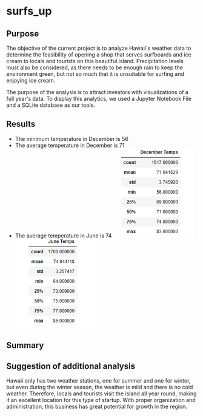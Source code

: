 # surfs_up

## Purpose 
The objective of the current project is to analyze Hawaii's weather data to determine the feasibility of opening a shop that serves surfboards and ice cream to locals and tourists on this beautiful island. Precipitation levels must also be considered, as there needs to be enough rain to keep the environment green, but not so much that it is unsuitable for surfing and enjoying ice cream.

The purpose of the analysis is to attract investors with visualizations of a full year's data. To display this analytics, we used a Jupyter Notebook File and a SQLite database as our tools.

## Results
* The minimum temperature in December is 56
* The average temperature in December is 71
* The average temperature in June is 74
![plot](Resources/December_temps.png)
![plot](Resources/June_temps.png)

## Summary

## Suggestion of additional analysis
Hawaii only has two weather stations, one for summer and one for winter, but even during the winter season, the weather is mild and there is no cold weather. Therefore, locals and tourists visit the island all year round, making it an excellent location for this type of startup. With proper organization and administration, this business has great potential for growth in the region.
